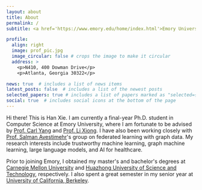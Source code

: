 ```yaml
---
layout: about
title: About
permalink: /
subtitle: <a href='https://www.emory.edu/home/index.html'>Emory University</a>. Atlanta, Georgia, United States.

profile:
  align: right
  image: prof_pic.jpg
  image_circular: false # crops the image to make it circular
  address: >
    <p>N410, 400 Dowman Drive</p>
    <p>Atlanta, Georgia 30322</p>

news: true  # includes a list of news items
latest_posts: false  # includes a list of the newest posts
selected_papers: true # includes a list of papers marked as "selected={true}"
social: true  # includes social icons at the bottom of the page
---
```


Hi there! This is Han Xie. I am currently a final-year Ph.D. student in Computer Science at Emory University, where I am fortunate to be advised by [Prof. Carl Yang](https://www.cs.emory.edu/~jyang71/) and [Prof. Li Xiong](https://www.cs.emory.edu/~lxiong/). I have also been working closely with [Prof. Salman Avestimehr](https://www.avestimehr.com/home)'s group on federated learning with graph data. My research interests include trustworthy machine learning, graph machine learning, large language models, and AI for healthcare.


Prior to joining Emory, I obtained my master's and bachelor's degrees at [Carnegie Mellon University](https://www.cmu.edu/) and [Huazhong University of Science and Technology](https://english.hust.edu.cn/), respectively. I also spent a great semester in my senior year at [University of California, Berkeley](https://www.berkeley.edu/).

